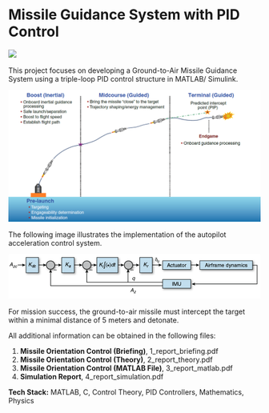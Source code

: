 # Missile Guidance System with PID Control

[<img src="Gungnir/demo.gif" />]()

This project focuses on developing a Ground-to-Air Missile Guidance System using a triple-loop PID control structure in MATLAB/ Simulink.

![illustration](simulation_graph.png)

The following image illustrates the implementation of the autopilot acceleration control system.

![illustration](triple_loop_pid.png)

For mission success, the ground-to-air missile must intercept the target within a minimal distance of 5 meters and detonate.

All additional information can be obtained in the following files:

1. **Missile Orientation Control (Briefing)**, 1_report_briefing.pdf
2. **Missile Orientation Control (Theory)**, 2_report_theory.pdf
3. **Missile Orientation Control (MATLAB File)**, 3_report_matlab.pdf
4. **Simulation Report**, 4_report_simulation.pdf

**Tech Stack:** MATLAB, C, Control Theory, PID Controllers, Mathematics, Physics
